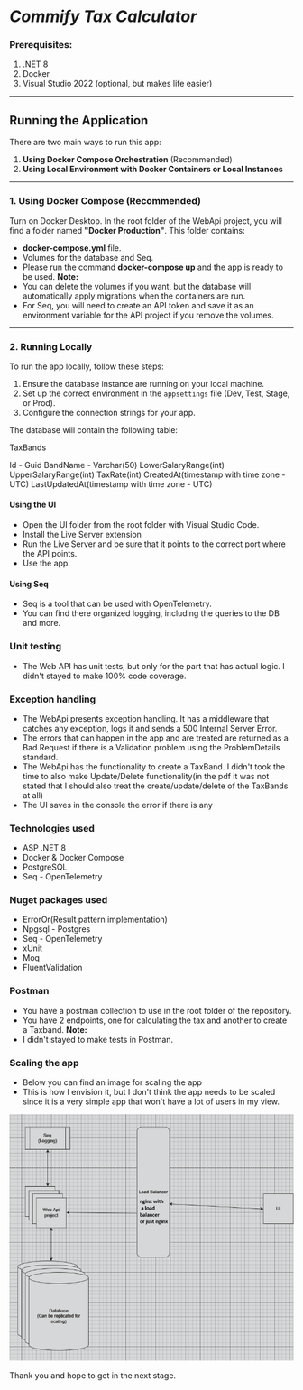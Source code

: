 # _Commify Tax Calculator_

### Prerequisites:
1. .NET 8
2. Docker
3. Visual Studio 2022 (optional, but makes life easier)

---

## Running the Application

There are two main ways to run this app:

1. **Using Docker Compose Orchestration** (Recommended)
2. **Using Local Environment with Docker Containers or Local Instances**

---

### 1. Using Docker Compose (Recommended)
Turn on Docker Desktop.
In the root folder of the WebApi project, you will find a folder named **"Docker Production"**. This folder contains:
- **docker-compose.yml** file.
- Volumes for the database and Seq.
- Please run the command **docker-compose up** and the app is ready to be used.
**Note:**  
- You can delete the volumes if you want, but the database will automatically apply migrations when the containers are run.  
- For Seq, you will need to create an API token and save it as an environment variable for the API project if you remove the volumes.


---

### 2. Running Locally

To run the app locally, follow these steps:

1. Ensure the database instance are running on your local machine.
2. Set up the correct environment in the `appsettings` file (Dev, Test, Stage, or Prod).
3. Configure the connection strings for your app.

The database will contain the following table:

TaxBands

Id - Guid
BandName - Varchar(50)
LowerSalaryRange(int)
UpperSalaryRange(int)
TaxRate(int)
CreatedAt(timestamp with time zone - UTC)
LastUpdatedAt(timestamp with time zone - UTC)

#### Using the UI

- Open the UI folder from the root folder with Visual Studio Code.
- Install the Live Server extension
- Run the Live Server and be sure that it points to the correct port where the API points.
- Use the app.

#### Using Seq

- Seq is a tool that can be used with OpenTelemetry.
- You can find there organized logging, including the queries to the DB and more.

### Unit testing

- The Web API has unit tests, but only for the part that has actual logic. I didn't stayed to make 100% code coverage.

### Exception handling

- The WebApi presents exception handling. It has a middleware that catches any exception, logs it and sends a 500 Internal Server Error.
- The errors that can happen in the app and are treated are returned as a Bad Request if there is a Validation problem using the ProblemDetails standard.
- The WebApi has the functionality to create a TaxBand. I didn't took the time to also make Update/Delete functionality(in the pdf it was not stated that I should also treat the create/update/delete of the TaxBands at all)
- The UI saves in the console the error if there is any

### Technologies used
 - ASP .NET 8
 - Docker & Docker Compose
 - PostgreSQL
 - Seq - OpenTelemetry
 
 ### Nuget packages used
 - ErrorOr(Result pattern implementation)
 - Npgsql - Postgres
 - Seq - OpenTelemetry
 - xUnit
 - Moq
 - FluentValidation
 
### Postman
- You have a postman collection to use in the root folder of the repository.
- You have 2 endpoints, one for calculating the tax and another to create a Taxband.
**Note:**  
- I didn't stayed to make tests in Postman.

### Scaling the app

- Below you can find an image for scaling the app
- This is how I envision it, but I don't think the app needs to be scaled since it is a very simple app that won't have a lot of users in my view.

![App Scaling Vision](Untitled.png)

Thank you and hope to get in the next stage.
